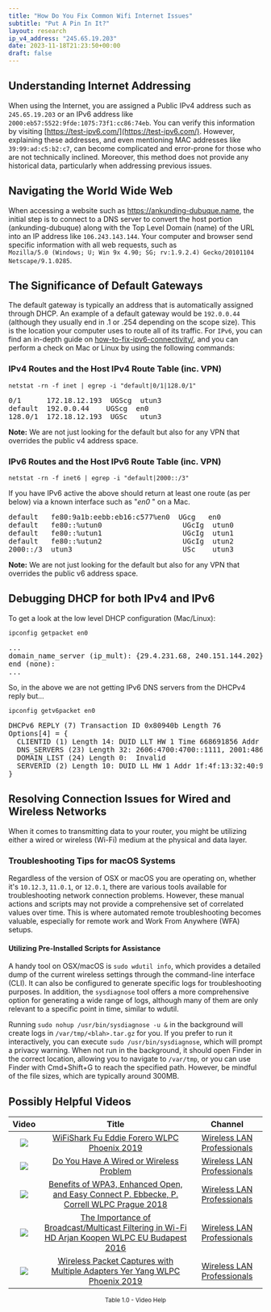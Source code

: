 ```yaml
---
title: "How Do You Fix Common Wifi Internet Issues"
subtitle: "Put A Pin In It?"
layout: research
ip_v4_address: "245.65.19.203"
date: 2023-11-18T21:23:50+00:00
draft: false
---
```


## Understanding Internet Addressing

When using the Internet, you are assigned a Public IPv4 address such as ```245.65.19.203``` or an IPv6 address like ```2000:eb57:5522:9fde:1075:73f1:cc86:74eb```. You can verify this information by visiting [https://test-ipv6.com/](https://test-ipv6.com/). However, explaining these addresses, and even mentioning MAC addresses like ```39:99:ad:c5:b2:c7```, can become complicated and error-prone for those who are not technically inclined. Moreover, this method does not provide any historical data, particularly when addressing previous issues.
## Navigating the World Wide Web

When accessing a website such as https://ankunding-dubuque.name, the initial step is to connect to a DNS server to convert the host portion (ankunding-dubuque) along with the Top Level Domain (name) of the URL into an IP address like ```106.243.143.144```. Your computer and browser send specific information with all web requests, such as <br>```Mozilla/5.0 (Windows; U; Win 9x 4.90; SG; rv:1.9.2.4) Gecko/20101104 Netscape/9.1.0285```.
## The Significance of Default Gateways

The default gateway is typically an address that is automatically assigned through DHCP. An example of a default gateway would be ```192.0.0.44``` (although they usually end in .1 or .254 depending on the scope size). This is the location your computer uses to route all of its traffic. For ```IPv6```, you can find an in-depth guide on [how-to-fix-ipv6-connectivity/](/blog/how-to-fix-ipv6-connectivity/), and you can perform a check on Mac or Linux by using the following commands:
<br>
### IPv4 Routes and the Host IPv4 Route Table (inc. VPN)
```netstat -rn -f inet | egrep -i "default|0/1|128.0/1"```

<pre>
0/1      172.18.12.193  UGScg  utun3
default  192.0.0.44    UGScg  en0
128.0/1  172.18.12.193  UGSc   utun3</pre>

**Note:** We are not just looking for the default but also for any VPN that overrides the public v4 address space.

### IPv6 Routes and the Host IPv6 Route Table (inc. VPN)
```netstat -rn -f inet6 | egrep -i "default|2000::/3"```

If you have IPv6 active the above should return at least one route (as per below) via a known interface such as "_en0_ " on a Mac. 

<pre>
default   fe80:9a1b:eebb:eb16:c577%en0  UGcg   en0
default   fe80::%utun0                   UGcIg  utun0
default   fe80::%utun1                   UGcIg  utun1
default   fe80::%utun2                   UGcIg  utun2
2000::/3  utun3                          USc    utun3</pre>

**Note:** We are not just looking for the default but also for any VPN that overrides the public v6 address space.
<br>

## Debugging DHCP for both IPv4 and IPv6

To get a look at the low level DHCP configuration (Mac/Linux): 

```ipconfig getpacket en0```

<pre>
...
domain_name_server (ip_mult): {29.4.231.68, 240.151.144.202}
end (none):
...</pre>

So, in the above we are not getting IPv6 DNS servers from the DHCPv4 reply but...

```ipconfig getv6packet en0```

<pre>
DHCPv6 REPLY (7) Transaction ID 0x80940b Length 76
Options[4] = {
  CLIENTID (1) Length 14: DUID LLT HW 1 Time 668691856 Addr 39:99:ad:c5:b2:c7
  DNS_SERVERS (23) Length 32: 2606:4700:4700::1111, 2001:4860:4860::8844
  DOMAIN_LIST (24) Length 0:  Invalid
  SERVERID (2) Length 10: DUID LL HW 1 Addr 1f:4f:13:32:40:9e
}</pre>




## Resolving Connection Issues for Wired and Wireless Networks
When it comes to transmitting data to your router, you might be utilizing either a wired or wireless (Wi-Fi) medium at the physical and data layer.
### Troubleshooting Tips for macOS Systems
Regardless of the version of OSX or macOS you are operating on, whether it's ```10.12.3```, ```11.0.1```, or ```12.0.1```, there are various tools available for troubleshooting network connection problems. However, these manual actions and scripts may not provide a comprehensive set of correlated values over time. This is where automated remote troubleshooting becomes valuable, especially for remote work and Work From Anywhere (WFA) setups.
#### Utilizing Pre-Installed Scripts for Assistance
A handy tool on OSX/macOS is ```sudo wdutil info```, which provides a detailed dump of the current wireless settings through the command-line interface (CLI). It can also be configured to generate specific logs for troubleshooting purposes. In addition, the ```sysdiagnose``` tool offers a more comprehensive option for generating a wide range of logs, although many of them are only relevant to a specific point in time, similar to wdutil.

Running ```sudo nohup /usr/bin/sysdiagnose -u &``` in the background will create logs in ```/var/tmp/<blah>.tar.gz``` for you. If you prefer to run it interactively, you can execute ```sudo /usr/bin/sysdiagnose```, which will prompt a privacy warning. When not run in the background, it should open Finder in the correct location, allowing you to navigate to ```/var/tmp```, or you can use Finder with Cmd+Shift+G to reach the specified path. However, be mindful of the file sizes, which are typically around 300MB.
## Possibly Helpful Videos

<link href="/plugins/lity/css/lity.min.css" rel="stylesheet">
<script src="/plugins/lity/js/lity.min.js"></script>
<div class="table1-start"></div>

|Video | Title | Channel |
| :---: | :---: | :---: |
|<a href="https://www.youtube.com/watch?v=5sSjGo2DZHc" data-lity><img src="https://i.ytimg.com/vi/5sSjGo2DZHc/default.jpg" class="img-fluid"></a>|<a href="https://www.youtube.com/watch?v=5sSjGo2DZHc" data-lity>WiFiShark Fu   Eddie Forero   WLPC Phoenix 2019</a>|<a target="_blank" href="https://www.youtube.com/channel/UCIzBSS46vcqhwmBZ7ZpY-yg" >Wireless LAN Professionals</a>|
|<a href="https://www.youtube.com/watch?v=AJ29knJ5Rsk" data-lity><img src="https://i.ytimg.com/vi/AJ29knJ5Rsk/default.jpg" class="img-fluid"></a>|<a href="https://www.youtube.com/watch?v=AJ29knJ5Rsk" data-lity>Do You Have A Wired or Wireless Problem</a>|<a target="_blank" href="https://www.youtube.com/channel/UCIzBSS46vcqhwmBZ7ZpY-yg" >Wireless LAN Professionals</a>|
|<a href="https://www.youtube.com/watch?v=r9oXNxgAKhM" data-lity><img src="https://i.ytimg.com/vi/r9oXNxgAKhM/default.jpg" class="img-fluid"></a>|<a href="https://www.youtube.com/watch?v=r9oXNxgAKhM" data-lity>Benefits of WPA3, Enhanced Open, and Easy Connect   P. Ebbecke, P. Correll   WLPC Prague 2018</a>|<a target="_blank" href="https://www.youtube.com/channel/UCIzBSS46vcqhwmBZ7ZpY-yg" >Wireless LAN Professionals</a>|
|<a href="https://www.youtube.com/watch?v=v8y-r9JBhmw" data-lity><img src="https://i.ytimg.com/vi/v8y-r9JBhmw/default.jpg" class="img-fluid"></a>|<a href="https://www.youtube.com/watch?v=v8y-r9JBhmw" data-lity>The Importance of Broadcast/Multicast Filtering in Wi-Fi HD   Arjan Koopen   WLPC EU Budapest 2016</a>|<a target="_blank" href="https://www.youtube.com/channel/UCIzBSS46vcqhwmBZ7ZpY-yg" >Wireless LAN Professionals</a>|
|<a href="https://www.youtube.com/watch?v=9RzmyNRK9e4" data-lity><img src="https://i.ytimg.com/vi/9RzmyNRK9e4/default.jpg" class="img-fluid"></a>|<a href="https://www.youtube.com/watch?v=9RzmyNRK9e4" data-lity>Wireless Packet Captures with Multiple Adapters   Yer Yang   WLPC Phoenix 2019</a>|<a target="_blank" href="https://www.youtube.com/channel/UCIzBSS46vcqhwmBZ7ZpY-yg" >Wireless LAN Professionals</a>|

<center><small>Table 1.0 - Video Help</small></center>
 <br>
<div class="table1-end"></div>
<script type="text/javascript">
(function() {
    $('div.table1-start').nextUntil('div.table1-end', 'table').addClass('table thead-dark table-striped table-responsive rounded').attr('id', 't1');
    $('#t1').find('thead').addClass('thead-dark');
})();
</script>
